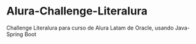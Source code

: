 # Alura-Challenge-Literalura
Challenge Literalura para curso de Alura Latam de Oracle, usando Java-Spring Boot
